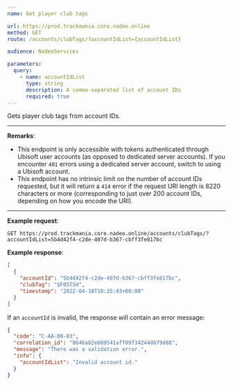 ```yaml
---
name: Get player club tags

url: https://prod.trackmania.core.nadeo.online
method: GET
route: /accounts/clubTags/?accountIdList={accountIdList}

audience: NadeoServices

parameters:
  query:
    - name: accountIdList
      type: string
      description: A comma-separated list of account IDs
      required: true
---
```


Gets player club tags from account IDs.

---

**Remarks**:
- This endpoint is only accessible with tokens authenticated through Ubisoft user accounts (as opposed to dedicated server accounts). If you encounter `401` errors using a dedicated server account, switch to using a Ubisoft account.
- This endpoint has no intrinsic limit on the number of account IDs requested, but it will return a `414` error if the request URI length is 8220 characters or more (corresponding to just over 200 account IDs, depending on how you encode the URI).

---

**Example request**:
```plain
GET https://prod.trackmania.core.nadeo.online/accounts/clubTags/?accountIdList=5b4d42f4-c2de-407d-b367-cbff3fe817bc
```

**Example response**:
```json
[
  {
    "accountId": "5b4d42f4-c2de-407d-b367-cbff3fe817bc",
    "clubTag": "$F05TSH",
    "timestamp": "2022-04-18T10:35:43+00:00"
  }
]
```

If an `accountId` is invalid, the response will contain an error message:

```json
{
  "code": "C-AA-00-03",
  "correlation_id": "8646a82e689541aff09f34244d879d88",
  "message": "There was a validation error.",
  "info": {
    "accountIdList": "Invalid account id."
  }
}
```
